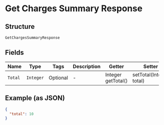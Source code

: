 
# Get Charges Summary Response

## Structure

`GetChargesSummaryResponse`

## Fields

| Name | Type | Tags | Description | Getter | Setter |
|  --- | --- | --- | --- | --- | --- |
| `Total` | `Integer` | Optional | - | Integer getTotal() | setTotal(Integer total) |

## Example (as JSON)

```json
{
  "total": 10
}
```

